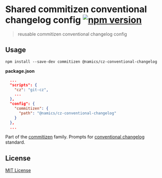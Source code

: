 # Shared commitizen conventional changelog config [![npm version](https://img.shields.io/npm/v/@namics/cz-conventional-changelog.svg)](https://www.npmjs.org/package/@namics/cz-conventional-changelog)

> reusable commitizen conventional changelog config

## Usage

`npm install --save-dev commitizen @namics/cz-conventional-changelog`

**package.json**

```json
  ...
  "scripts": {
    "cz": "git-cz",
    ...
  },
  "config": {
    "commitizen": {
      "path": "@namics/cz-conventional-changelog"
    }
  },
  ...
```

Part of the [commitizen](https://github.com/commitizen/cz-cli) family. Prompts for [conventional changelog](https://github.com/conventional-changelog/conventional-changelog) standard.

## License

[MIT License](./LICENSE)
